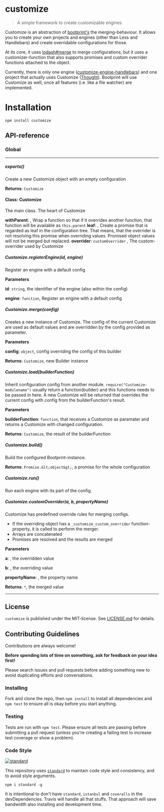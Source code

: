 # customize

> A simple framework to create customizable engines

Customize is an abstraction of [bootprint's](https://github.com/nknapp/bootprint) the merging-behaviour. 
It allows you to create your own projects and engines (other than Less and Handlebars) and create 
overridable configurations for those.

At its core, it uses [lodash#merge](https://lodash.com/docs#merge) to merge configurations, 
but it uses a customizer-function that also supports promises and custom overrider functions 
attached to the object.

Currently, there is only one engine ([customize-engine-handlebars](https://npmjs.com/package/customize-engine-handlebars))
and one project that actually uses Customize ([Thought](https://npmjs.com/package/thought)).
Bootprint will use Customize as well, once all features (i.e. like a file watcher) are implemented.


# Installation

```
npm install customize
```


##  API-reference

### Global





* * *

##### exports() 

Create a new Customize object with an empty configuration

**Returns**: `Customize`


#### Class: Customize
The main class. The heart of Customize

**withParent**:  , Wrap a function so that if it overrides another function, that function will
be available as `this.parent`
**leaf**:  , Create a promise that is regarded as leaf in the configuration tree.
That means, that the overrider is not resolving this promise when overriding values.
Promised object values will not be merged but replaced.
**overrider**: `customOverrider` , The custom-overrider used by Customize
##### Customize.registerEngine(id, engine) 

Register an engine with a default config

**Parameters**

**id**: `string`, the identifier of the engine (also within the config)

**engine**: `function`, Register an engine with a default config


##### Customize.merge(config) 

Creates a new instance of Customize. The config of the current Customize
are used as default values and are overridden by the config provided as parameter.

**Parameters**

**config**: `object`, config overriding the config of this builder

**Returns**: `Customize`, new Builder instance

##### Customize.load(builderFunction) 

Inherit configuration config from another module.
`require("Customize-modulename")` usually return a function(builder)
and this functions needs to be passed in here.
A new Customize will be returned that overrides the current config
with config from the builderFunction's result.

**Parameters**

**builderFunction**: `function`, that receives a Customize as paramater
 and returns a Customize with changed configuration.

**Returns**: `Customize`, the result of the builderFunction

##### Customize.build() 

Build the configured Bootprint-instance.

**Returns**: `Promise.&lt;object&gt;`, a promise for the whole configuration

##### Customize.run() 

Run each engine with its part of the config.


##### Customize.customOverrider(a, b, propertyName) 

Customize has predefined override rules for merging configs.

* If the overriding object has a `_customize_custom_overrider` function-property,
  it is called to perform the merger.
* Arrays are concatenated
* Promises are resolved and the results are merged

**Parameters**

**a**: , the overridden value

**b**: , the overriding value

**propertyName**: , the property name

**Returns**: `*`, the merged value



* * *












## License

`customize` is published under the MIT-license. 
See [LICENSE.md](LICENSE.md) for details.

## Contributing Guidelines

<!-- Taken from @tunnckoCore: https://github.com/tunnckoCore/coreflow-templates/blob/master/template/CONTRIBUTING.md -->

Contributions are always welcome!

**Before spending lots of time on something, ask for feedback on your idea first!**

Please search issues and pull requests before adding something new to avoid duplicating
efforts and conversations.


### Installing

Fork and clone the repo, then `npm install` to install all dependencies and `npm test` to
ensure all is okay before you start anything.


### Testing

Tests are run with `npm test`. Please ensure all tests are passing before submitting
a pull request (unless you're creating a failing test to increase test coverage or show a problem).

### Code Style

[![standard][standard-image]][standard-url]

This repository uses [`standard`][standard-url] to maintain code style and consistency,
and to avoid style arguments.
```
npm i standard -g
```

It is intentional to don't have `standard`, `istanbul` and `coveralls` in the devDependencies. Travis will handle all that stuffs. That approach will save bandwidth also installing and development time.

[standard-image]: https://cdn.rawgit.com/feross/standard/master/badge.svg
[standard-url]: https://github.com/feross/standard
